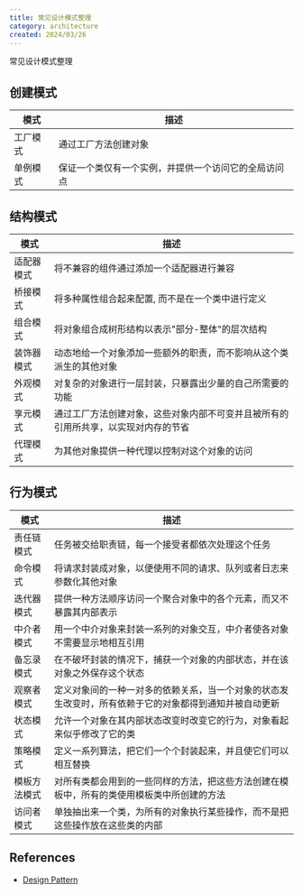 ```yaml
---
title: 常见设计模式整理
category: architecture
created: 2024/03/26
---
```


常见设计模式整理

## 创建模式

| 模式   | 描述                         |
|------|----------------------------|
| 工厂模式 | 通过工厂方法创建对象                 |
| 单例模式 | 保证一个类仅有一个实例，并提供一个访问它的全局访问点 |

## 结构模式

| 模式    | 描述                                        |
|-------|-------------------------------------------|
| 适配器模式 | 将不兼容的组件通过添加一个适配器进行兼容                      |
| 桥接模式  | 将多种属性组合起来配置, 而不是在一个类中进行定义                 |
| 组合模式  | 将对象组合成树形结构以表示"部分-整体"的层次结构                 |
| 装饰器模式 | 动态地给一个对象添加一些额外的职责，而不影响从这个类派生的其他对象         |
| 外观模式  | 对复杂的对象进行一层封装，只暴露出少量的自己所需要的功能              |
| 享元模式  | 通过工厂方法创建对象，这些对象内部不可变并且被所有的引用所共享，以实现对内存的节省 |
| 代理模式  | 为其他对象提供一种代理以控制对这个对象的访问                    |

## 行为模式

| 模式     | 描述                                                  |
|--------|-----------------------------------------------------|
| 责任链模式  | 任务被交给职责链，每一个接受者都依次处理这个任务                            |
| 命令模式   | 将请求封装成对象，以便使用不同的请求、队列或者日志来参数化其他对象                   |
| 迭代器模式	 | 提供一种方法顺序访问一个聚合对象中的各个元素，而又不暴露其内部表示                   |
| 中介者模式	 | 用一个中介对象来封装一系列的对象交互，中介者使各对象不需要显示地相互引用                |
| 备忘录模式	 | 在不破坏封装的情况下，捕获一个对象的内部状态，并在该对象之外保存这个状态                |
| 观察者模式	 | 定义对象间的一种一对多的依赖关系，当一个对象的状态发生改变时，所有依赖于它的对象都得到通知并被自动更新 |
| 状态模式	  | 允许一个对象在其内部状态改变时改变它的行为，对象看起来似乎修改了它的类                 |
| 策略模式	  | 定义一系列算法，把它们一个个封装起来，并且使它们可以相互替换                      |
| 模板方法模式 | 对所有类都会用到的一些同样的方法，把这些方法创建在模板中，所有的类使用模板类中所创建的方法       |
| 访问者模式	 | 单独抽出来一个类，为所有的对象执行某些操作，而不是把这些操作放在这些类的内部              |

## References

- [Design Pattern](https://refactoring.guru/design-patterns)
